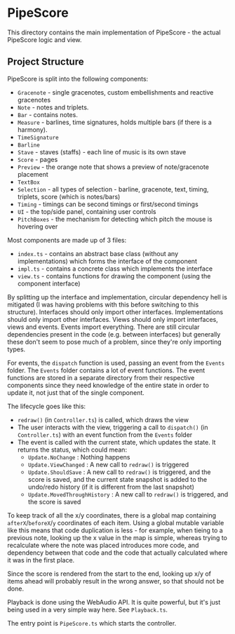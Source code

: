 # PipeScore

This directory contains the main implementation of PipeScore - the actual PipeScore logic and view.

## Project Structure

PipeScore is split into the following components:

- `Gracenote` - single gracenotes, custom embellishments and reactive gracenotes
- `Note` - notes and triplets.
- `Bar` - contains notes.
- `Measure` - barlines, time signatures, holds multiple bars (if there is a harmony).
- `TimeSignature`
- `Barline`
- `Stave` - staves (staffs) - each line of music is its own stave
- `Score` - pages
- `Preview` - the orange note that shows a preview of note/gracenote placement
- `TextBox`
- `Selection` - all types of selection - barline, gracenote, text, timing, triplets, score (which is notes/bars)
- `Timing` - timings can be second timings or first/second timings
- `UI` - the top/side panel, containing user controls
- `PitchBoxes` - the mechanism for detecting which pitch the mouse is hovering over

Most components are made up of 3 files:

- `index.ts` - contains an abstract base class (without any implementations) which forms the interface of the component
- `impl.ts` - contains a concrete class which implements the interface
- `view.ts` - contains functions for drawing the component (using the component interface)

By splitting up the interface and implementation, circular dependency hell is mitigated (I was having problems with this before switching to this structure). Interfaces should only import other interfaces. Implementations should only import other interfaces. Views should only import interfaces, views and events. Events import everything. There are still circular dependencies present in the code (e.g. between interfaces) but generally these don't seem to pose much of a problem, since they're only importing types.

For events, the `dispatch` function is used, passing an event from the `Events` folder. The `Events` folder contains a lot of event functions. The event functions are stored in a separate directory from their respective components since they need knowledge of the entire state in order to update it, not just that of the single component.

The lifecycle goes like this:

- `redraw()` (in `Controller.ts`) is called, which draws the view
- The user interacts with the view, triggering a call to `dispatch()` (in `Controller.ts`) with an event function from the `Events` folder
- The event is called with the current state, which updates the state. It returns the status, which could mean:
  - `Update.NoChange` : Nothing happens
  - `Update.ViewChanged` : A new call to `redraw()` is triggered
  - `Update.ShouldSave` : A new call to `redraw()` is triggered, and the score is saved, and the current state snapshot is added to the undo/redo history (if it is different from the last snapshot)
  - `Update.MovedThroughHistory` : A new call to `redraw()` is triggered, and the score is saved

To keep track of all the x/y coordinates, there is a global map containing `afterX`/`beforeX`/`y` coordinates of each item. Using a global mutable variable like this means that code duplication is less - for example, when tieing to a previous note, looking up the x value in the map is simple, whereas trying to recalculate where the note was placed introduces more code, and dependency between that code and the code that actually calculated where it was in the first place.

Since the score is rendered from the start to the end, looking up x/y of items ahead will probably result in the wrong answer, so that should not be done.

Playback is done using the WebAudio API. It is quite powerful, but it's just being used in a very simple way here. See `Playback.ts`.

The entry point is `PipeScore.ts` which starts the controller.
